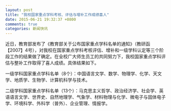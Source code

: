 ```yaml
---
layout: post
title: "我校国家重点学科考核、评估与增补工作成绩喜人"
date: 2015-06-21 19:32:37 +0800
comments: true
categories: 新闻快讯
---
```


近日，教育部发布了《教育部关于公布国家重点学科名单的通知》（教研函【2007】4号），对我校在国家重点学科考核评估、增补和一级学科认定等三个阶段工作的结果做了确定。在全校广大师生员工的共同努力下，我校国家重点学科评估与整补工作取得了喜人成绩。具体结果如下。
 
一级学科国家重点学科名单（8个）：中国语言文学、数学、物理学、化学、天文学、地质学、生物学、计算机科学与技术。
 
二级学科国家重点学科名单（13个）：马克思主义哲学、政治经济学、社会学、英语语言文学、世界史、自然地理学、气象学、材料物理与化学、微电子与固体电子学、环境科学、外科学（普外）、企业管理、情报学。

